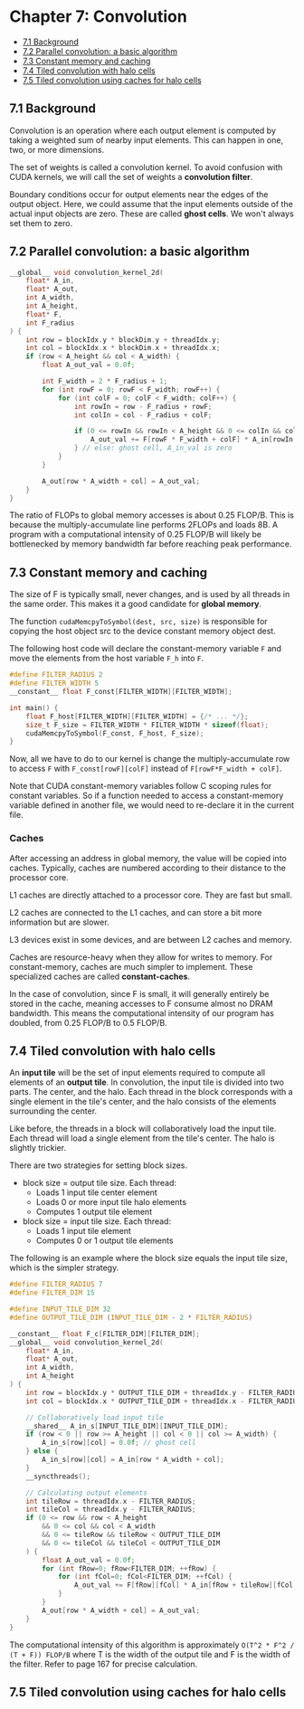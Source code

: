 # Chapter 7: Convolution

- [7.1 Background](#71-background)
- [7.2 Parallel convolution: a basic algorithm](#72-parallel-convolution-a-basic-algorithm)
- [7.3 Constant memory and caching](#73-constant-memory-and-caching)
- [7.4 Tiled convolution with halo cells](#74-tiled-convolution-with-halo-cells)
- [7.5 Tiled convolution using caches for halo cells](#75-tiled-convolution-using-caches-for-halo-cells)

## 7.1 Background
Convolution is an operation where each output element is computed by taking a weighted sum of nearby input elements. This can happen in one, two, or more dimensions.

The set of weights is called a convolution kernel. To avoid confusion with CUDA kernels, we will call the set of weights a **convolution filter**.

Boundary conditions occur for output elements near the edges of the output object. Here, we could assume that the input elements outside of the actual input objects are zero. These are called **ghost cells**. We won't always set them to zero.


## 7.2 Parallel convolution: a basic algorithm
```c
__global__ void convolution_kernel_2d(
    float* A_in,
    float* A_out,
    int A_width,
    int A_height,
    float* F,
    int F_radius
) {
    int row = blockIdx.y * blockDim.y + threadIdx.y;
    int col = blockIdx.x * blockDim.x + threadIdx.x;
    if (row < A_height && col < A_width) {
        float A_out_val = 0.0f;

        int F_width = 2 * F_radius + 1;
        for (int rowF = 0; rowF < F_width; rowF++) {
            for (int colF = 0; colF < F_width; colF++) {
                int rowIn = row - F_radius + rowF;
                int colIn = col - F_radius + colF;

                if (0 <= rowIn && rowIn < A_height && 0 <= colIn && colIn < A_width) {
                    A_out_val += F[rowF * F_width + colF] * A_in[rowIn * A_width + colIn];
                } // else: ghost cell, A_in_val is zero
            }
        }

        A_out[row * A_width + col] = A_out_val;
    }
}
```

The ratio of FLOPs to global memory accesses is about 0.25 FLOP/B. This is because the multiply-accumulate line performs 2FLOPs and loads 8B. A program with a computational intensity of 0.25 FLOP/B will likely be bottlenecked by memory bandwidth far before reaching peak performance.

## 7.3 Constant memory and caching
The size of F is typically small, never changes, and is used by all threads in the same order. This makes it a good candidate for **global memory**.

The function `cudaMemcpyToSymbol(dest, src, size)` is responsible for copying the host object src to the device constant memory object dest.

The following host code will declare the constant-memory variable `F` and move the elements from the host variable `F_h` into `F`.
```c
#define FILTER_RADIUS 2
#define FILTER_WIDTH 5
__constant__ float F_const[FILTER_WIDTH][FILTER_WIDTH];

int main() {
    float F_host[FILTER_WIDTH][FILTER_WIDTH] = {/* ... */};
    size_t F_size = FILTER_WIDTH * FILTER_WIDTH * sizeof(float);
    cudaMemcpyToSymbol(F_const, F_host, F_size);
}
```

Now, all we have to do to our kernel is change the multiply-accumulate row to access `F` with `F_const[rowF][colF]` instead of `F[rowF*F_width + colF]`.

Note that CUDA constant-memory variables follow C scoping rules for constant variables. So if a function needed to access a constant-memory variable defined in another file, we would need to re-declare it in the current file.

### Caches
After accessing an address in global memory, the value will be copied into caches. Typically, caches are numbered according to their distance to the processor core.

L1 caches are directly attached to a processor core. They are fast but small.

L2 caches are connected to the L1 caches, and can store a bit more information but are slower.

L3 devices exist in some devices, and are between L2 caches and memory.

Caches are resource-heavy when they allow for writes to memory. For constant-memory, caches are much simpler to implement. These specialized caches are called **constant-caches**.

In the case of convolution, since F is small, it will generally entirely be stored in the cache, meaning accesses to F consume almost no DRAM bandwidth. This means the computational intensity of our program has doubled, from 0.25 FLOP/B to 0.5 FLOP/B.

## 7.4 Tiled convolution with halo cells
An **input tile** will be the set of input elements required to compute all elements of an **output tile**. In convolution, the input tile is divided into two parts. The center, and the halo. Each thread in the block corresponds with a single element in the tile's center, and the halo consists of the elements surrounding the center.

Like before, the threads in a block will collaboratively load the input tile. Each thread will load a single element from the tile's center. The halo is slightly trickier.

There are two strategies for setting block sizes.
- block size = output tile size. Each thread:
  - Loads 1 input tile center element
  - Loads 0 or more input tile halo elements
  - Computes 1 output tile element
- block size = input tile size. Each thread:
  - Loads 1 input tile element
  - Computes 0 or 1 output tile elements

The following is an example where the block size equals the input tile size, which is the simpler strategy.
```c
#define FILTER_RADIUS 7
#define FILTER_DIM 15

#define INPUT_TILE_DIM 32
#define OUTPUT_TILE_DIM (INPUT_TILE_DIM - 2 * FILTER_RADIUS)

__constant__ float F_c[FILTER_DIM][FILTER_DIM];
__global__ void convolution_kernel_2d(
    float* A_in,
    float* A_out,
    int A_width,
    int A_height
) {
    int row = blockIdx.y * OUTPUT_TILE_DIM + threadIdx.y - FILTER_RADIUS;
    int col = blockIdx.x * OUTPUT_TILE_DIM + threadIdx.x - FILTER_RADIUS;

    // Collaboratively load input tile
    __shared__ A_in_s[INPUT_TILE_DIM][INPUT_TILE_DIM];
    if (row < 0 || row >= A_height || col < 0 || col >= A_width) {
        A_in_s[row][col] = 0.0f; // ghost cell
    } else {
        A_in_s[row][col] = A_in[row * A_width + col];
    }
    __syncthreads();

    // Calculating output elements
    int tileRow = threadIdx.x - FILTER_RADIUS;
    int tileCol = threadIdx.y - FILTER_RADIUS;
    if (0 <= row && row < A_height
        && 0 <= col && col < A_width
        && 0 <= tileRow && tileRow < OUTPUT_TILE_DIM
        && 0 <= tileCol && tileCol < OUTPUT_TILE_DIM
    ) {
        float A_out_val = 0.0f;
        for (int fRow=0; fRow<FILTER_DIM; ++fRow) {
            for (int fCol=0; fCol<FILTER_DIM; ++fCol) {
                A_out_val += F[fRow][fCol] * A_in[fRow + tileRow][fCol + tileCol];
            }
        }
        A_out[row * A_width + col] = A_out_val;
    }
}
```

The computational intensity of this algorithm is approximately `O(T^2 * F^2 / (T + F)) FLOP/B` where T is the width of the output tile and F is the width of the filter. Refer to page 167 for precise calculation.

## 7.5 Tiled convolution using caches for halo cells
